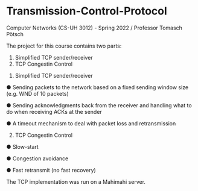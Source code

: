 # Transmission-Control-Protocol
Computer Networks (CS-UH 3012) - Spring 2022 / Professor Tomasch Pötsch


The project for this course contains two parts:
1. Simplified TCP sender/receiver
2. TCP Congestin Control
    
       
1) Simplified TCP sender/receiver

● Sending packets to the network based on a fixed sending window size (e.g. WND of 10
packets)

● Sending acknowledgments back from the receiver and handling what to do when
receiving ACKs at the sender

● A timeout mechanism to deal with packet loss and retransmission
   
  
2) TCP Congestin Control

● Slow-start

● Congestion avoidance

● Fast retransmit (no fast recovery)
   
      
The TCP implementation was run on a Mahimahi server.
